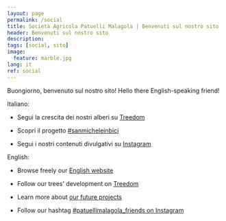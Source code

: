 ```yaml
---
layout: page
permalink: /social
title: Società Agricola Patuelli Malagola | Benvenuti sul nostro sito
header: Benvenuti sul nostro sito
description:
tags: [social, sito]
image:
  feature: marble.jpg
lang: it
ref: social
---
```


Buongiorno, benvenuto sul nostro sito! Hello there English-speaking friend!


Italiano:      

- Segui la crescita dei nostri alberi su [Treedom](https://www.treedom.net/it/organization/patuellimalagola)   

- Scopri il progetto [#sanmicheleinbici](/ciclabile)     

- Segui i nostri contenuti divulgativi su [Instagram](https://www.instagram.com/patuellimalagola/)    


English:     

- Browse freely our [English website](/en)    

- Follow our trees' development on [Treedom](https://www.treedom.net/en/organization/patuellimalagola)

- Learn more about [our future projects](/goals)

- Follow our hashtag [#patuellimalagola_friends on Instagram](https://www.instagram.com/explore/tags/patuellimalagola_friends/)


